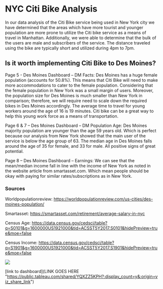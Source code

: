 # NYC Citi Bike Analysis
In our data analysis of the Citi Bike service being used in New York city we have determined that the areas which have more tourist and younger population are more prone to utilize the Citi bike service as a means of travel in Manhattan. Additionally, we were able to determine that the bulk of the users are male and subscribers of the service. The distance traveled using the bike are typically short and utilized during 4pm to 7pm.

## Is it worth implementing Citi Bike to Des Moines?
Page 5 - Des Moines Dashboard – DM Facts:
Des Moines has a huge female population (accounts for 50.8%). This means that Citi Bike will need to make more accommodations to cater to the female population. Considering that the female population in New York was a small margin of users. Moreover, the population size for Des Moines is much smaller than New York in comparison; therefore, we will require need to scale down the required bikes in Des Moines accordingly. The average time to travel for young workers around the age of 16 is 19 minutes. Citi bike can be a great way to help this young work force as a means of transportation.

Page 6 & 7 – Des Moines Dashboard – DM Population Age:
Des Moines majority population are younger than the age 59 years old. Which is perfect because our analysis from New York showed that the main user of the service is below the age group of 63. The median age in Des Moines falls around the age of 35 for female, and 33 for male. All positive signs of great potential.

Page 8 – Des Moines Dashboard – Earnings:
We can see that the mean/median income fall in line with the income of New York as noted in the website article from smartasset.com. Which mean people should be okay with paying for similar rates/subscriptions as in New York.


### Sources

Worldpopulationreview: https://worldpopulationreview.com/us-cities/des-moines-population/

Smartasset: https://smartasset.com/retirement/average-salary-in-nyc

Census Age: https://data.census.gov/cedsci/table?q=S0101&g=1600000US1921000&tid=ACSST5Y2017.S0101&hidePreview=true&moe=false

Census Income: https://data.census.gov/cedsci/table?q=S1901&g=1600000US1921000&tid=ACSST5Y2017.S1901&hidePreview=true&moe=false

<div class='tableauPlaceholder' id='viz1587364256940' style='position: relative'><noscript><a href='#'><img alt=' ' src='https:&#47;&#47;public.tableau.com&#47;static&#47;images&#47;YQ&#47;YQXZZ5KPH&#47;1_rss.png' style='border: none' /></a></noscript><object class='tableauViz'  style='display:none;'><param name='host_url' value='https%3A%2F%2Fpublic.tableau.com%2F' /> <param name='embed_code_version' value='3' /> <param name='path' value='shared&#47;YQXZZ5KPH' /> <param name='toolbar' value='yes' /><param name='static_image' value='https:&#47;&#47;public.tableau.com&#47;static&#47;images&#47;YQ&#47;YQXZZ5KPH&#47;1.png' /> <param name='animate_transition' value='yes' /><param name='display_static_image' value='yes' /><param name='display_spinner' value='yes' /><param name='display_overlay' value='yes' /><param name='display_count' value='yes' /></object></div>                <script type='text/javascript'>                    var divElement = document.getElementById('viz1587364256940');                    var vizElement = divElement.getElementsByTagName('object')[0];                    vizElement.style.width='1016px';vizElement.style.height='991px';                    var scriptElement = document.createElement('script');                    scriptElement.src = 'https://public.tableau.com/javascripts/api/viz_v1.js';                    vizElement.parentNode.insertBefore(scriptElement, vizElement);                </script>

[link to dashboard](LINK GOES HERE "https://public.tableau.com/shared/YQXZZ5KPH?:display_count=y&:origin=viz_share_link")